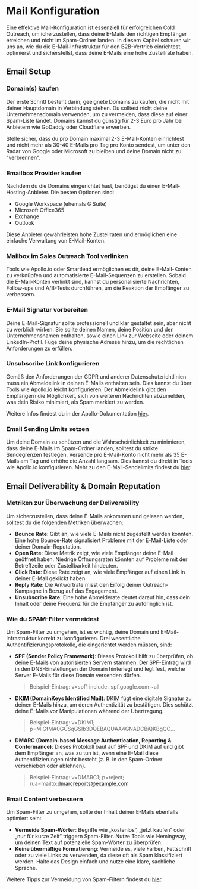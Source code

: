 # Mail Konfiguration

Eine effektive Mail-Konfiguration ist essenziell für erfolgreichen Cold Outreach, um icherzustellen, dass deine E-Mails den richtigen Empfänger erreichen und nicht im Spam-Ordner landen. In diesem Kapitel schauen wir uns an, wie du die E-Mail-Infrastruktur für den B2B-Vertrieb einrichtest, optimierst und sicherstellst, dass deine E-Mails eine hohe Zustellrate haben.

## Email Setup

### Domain(s) kaufen

Der erste Schritt besteht darin, geeignete Domains zu kaufen, die nicht mit deiner Hauptdomain in Verbindung stehen. Du solltest nicht deine Unternehmensdomain verwenden, um zu vermeiden, dass diese auf einer Spam-Liste landet. Domains kannst du günstig für 2-3 Euro pro Jahr bei Anbietern wie GoDaddy oder Cloudflare erwerben.

Stelle sicher, dass du pro Domain maximal 2-3 E-Mail-Konten einrichtest und nicht mehr als 30-40 E-Mails pro Tag pro Konto sendest, um unter den Radar von Google oder Microsoft zu bleiben und deine Domain nicht zu "verbrennen".

### Emailbox Provider kaufen

Nachdem du die Domains eingerichtet hast, benötigst du einen E-Mail-Hosting-Anbieter. Die besten Optionen sind:

- Google Workspace (ehemals G Suite)
- Microsoft Office365
- Exchange
- Outlook

Diese Anbieter gewährleisten hohe Zustellraten und ermöglichen eine einfache Verwaltung von E-Mail-Konten.

### Mailbox im Sales Outreach Tool verlinken

Tools wie Apollo.io oder Smartlead ermöglichen es dir, deine E-Mail-Konten zu verknüpfen und automatisierte E-Mail-Sequenzen zu erstellen. Sobald die E-Mail-Konten verlinkt sind, kannst du personalisierte Nachrichten, Follow-ups und A/B-Tests durchführen, um die Reaktion der Empfänger zu verbessern.

### E-Mail Signatur vorbereiten

Deine E-Mail-Signatur sollte professionell und klar gestaltet sein, aber nicht zu werblich wirken. Sie sollte deinen Namen, deine Position und den Unternehmensnamen enthalten, sowie einen Link zur Webseite oder deinem LinkedIn-Profil. Füge deine physische Adresse hinzu, um die rechtlichen Anforderungen zu erfüllen.

### Unsubscribe Link konfigurieren

Gemäß den Anforderungen der GDPR und anderer Datenschutzrichtlinien muss ein Abmeldelink in deinen E-Mails enthalten sein. Dies kannst du über Tools wie Apollo.io leicht konfigurieren. Der Abmeldelink gibt den Empfängern die Möglichkeit, sich von weiteren Nachrichten abzumelden, was dein Risiko minimiert, als Spam markiert zu werden.

Weitere Infos findest du in der Apollo-Dokumentation [hier](https://knowledge.apollo.io/hc/en-us/articles/4409140379661-Configure-Your-Unsubscribe-Email-Link).

### Email Sending Limits setzen

Um deine Domain zu schützen und die Wahrscheinlichkeit zu minimieren, dass deine E-Mails im Spam-Ordner landen, solltest du strikte Sendegrenzen festlegen. Versende pro E-Mail-Konto nicht mehr als 35 E-Mails am Tag und erhöhe die Anzahl langsam. Dies kannst du direkt in Tools wie Apollo.io konfigurieren. Mehr zu den E-Mail-Sendelimits findest du [hier](https://knowledge.apollo.io/hc/en-us/articles/4409233349005-Email-Sending-Limits-Overview).

## Email Deliverability & Domain Reputation

### Metriken zur Überwachung der Deliverability

Um sicherzustellen, dass deine E-Mails ankommen und gelesen werden, solltest du die folgenden Metriken überwachen:

- **Bounce Rate**: Gibt an, wie viele E-Mails nicht zugestellt werden konnten. Eine hohe Bounce-Rate signalisiert Probleme mit der E-Mail-Liste oder deiner Domain-Reputation.
- **Open Rate**: Diese Metrik zeigt, wie viele Empfänger deine E-Mail geöffnet haben. Niedrige Öffnungsraten könnten auf Probleme mit der Betreffzeile oder Zustellbarkeit hindeuten.
- **Click Rate**: Diese Rate zeigt an, wie viele Empfänger auf einen Link in deiner E-Mail geklickt haben.
- **Reply Rate**: Die Antwortrate misst den Erfolg deiner Outreach-Kampagne in Bezug auf das Engagement.
- **Unsubscribe Rate**: Eine hohe Abmelderate deutet darauf hin, dass dein Inhalt oder deine Frequenz für die Empfänger zu aufdringlich ist.

### Wie du SPAM-Filter vermeidest

Um Spam-Filter zu umgehen, ist es wichtig, deine Domain und E-Mail-Infrastruktur korrekt zu konfigurieren. Drei wesentliche Authentifizierungsprotokolle, die eingerichtet werden müssen, sind:

- **SPF (Sender Policy Framework)**: Dieses Protokoll hilft zu überprüfen, ob deine E-Mails von autorisierten Servern stammen. Der SPF-Eintrag wird in den DNS-Einstellungen der Domain hinterlegt und legt fest, welche Server E-Mails für diese Domain versenden dürfen.

  > Beispiel-Eintrag: v=spf1 include:\_spf.google.com ~all

- **DKIM (DomainKeys Identified Mail)**: DKIM fügt eine digitale Signatur zu deinen E-Mails hinzu, um deren Authentizität zu bestätigen. Dies schützt deine E-Mails vor Manipulationen während der Übertragung.

  > Beispiel-Eintrag: v=DKIM1; p=MIGfMA0GCSqGSIb3DQEBAQUAA4GNADCBiQKBgQC...

- **DMARC (Domain-based Message Authentication, Reporting & Conformance)**: Dieses Protokoll baut auf SPF und DKIM auf und gibt dem Empfänger an, was zu tun ist, wenn eine E-Mail diese Authentifizierungen nicht besteht (z. B. in den Spam-Ordner verschieben oder ablehnen).
  > Beispiel-Eintrag: v=DMARC1; p=reject; rua=mailto:dmarcreports@example.com

### Email Content verbessern

Um Spam-Filter zu umgehen, sollte der Inhalt deiner E-Mails ebenfalls optimiert sein:

- **Vermeide Spam-Wörter**: Begriffe wie „kostenlos“, „jetzt kaufen“ oder „nur für kurze Zeit“ triggern Spam-Filter. Nutze Tools wie Hemingway, um deinen Text auf potenzielle Spam-Wörter zu überprüfen.
- **Keine übermäßige Formatierung**: Vermeide es, viele Farben, Fettschrift oder zu viele Links zu verwenden, da diese oft als Spam klassifiziert werden. Halte das Design einfach und nutze eine klare, sachliche Sprache.

Weitere Tipps zur Vermeidung von Spam-Filtern findest du [hier](https://knowledge.apollo.io/hc/en-us/articles/4409225311885-Avoid-Spam-Filters#toc_7).
